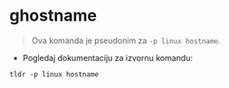 # ghostname

> Ova komanda je pseudonim za `-p linux hostname`.

- Pogledaj dokumentaciju za izvornu komandu:

`tldr -p linux hostname`
